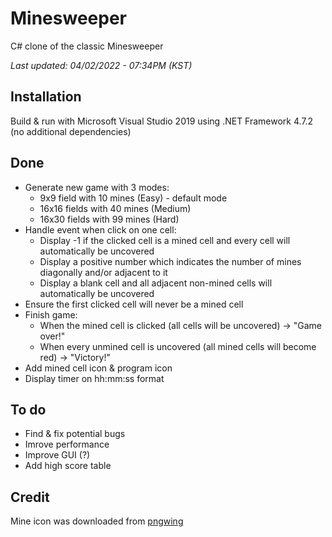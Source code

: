 # Minesweeper
C# clone of the classic Minesweeper

*Last updated: 04/02/2022 - 07:34PM (KST)*
## Installation
Build & run with Microsoft Visual Studio 2019 using .NET Framework 4.7.2 (no additional dependencies)
## Done
- Generate new game with 3 modes:
  - 9x9 field with 10 mines (Easy) - default mode
  - 16x16 fields with 40 mines (Medium)
  - 16x30 fields with 99 mines (Hard)
- Handle event when click on one cell:
  - Display -1 if the clicked cell is a mined cell and every cell will automatically be uncovered
  - Display a positive number which indicates the number of mines diagonally and/or adjacent to it
  - Display a blank cell and all adjacent non-mined cells will automatically be uncovered 
- Ensure the first clicked cell will never be a mined cell
- Finish game:
  - When the mined cell is clicked (all cells will be uncovered) -> "Game over!"
  - When every unmined cell is uncovered (all mined cells will become red) -> "Victory!"
- Add mined cell icon & program icon
- Display timer on hh:mm:ss format
 ## To do
 - Find & fix potential bugs
 - Imrove performance
 - Improve GUI (?)
 - Add high score table
 ## Credit
 Mine icon was downloaded from [pngwing](https://www.pngwing.com/en/free-png-cbukd)


